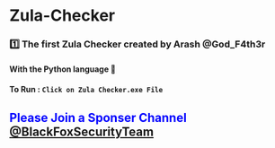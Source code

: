# Zula-Checker

<h3>1️⃣ The first Zula Checker created by Arash @God_F4th3r</h3>
<h4><b>With the Python language 🐍</b></h4>

<h4>To Run : <code>Click on Zula Checker.exe File</code></h4>

<h2 style="color: Blue;">Please Join a Sponser Channel <a href="https://t.me/BlackFoxSecurityTeam">@BlackFoxSecurityTeam</a></h2>
